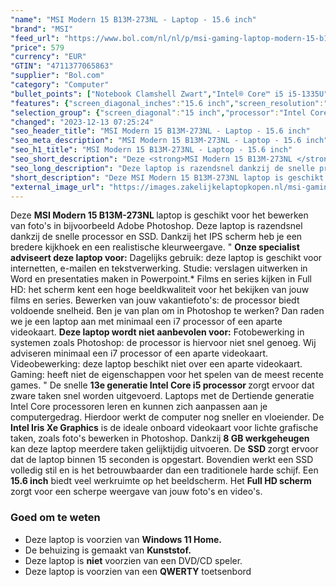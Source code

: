 ```yaml
---
"name": "MSI Modern 15 B13M-273NL - Laptop - 15.6 inch"
"brand": "MSI"
"feed_url": "https://www.bol.com/nl/nl/p/msi-gaming-laptop-modern-15-b13m-273nl/9300000142418949"
"price": 579
"currency": "EUR"
"GTIN": "4711377065863"
"supplier": "Bol.com"
"category": "Computer"
"bullet_points": ["Notebook Clamshell Zwart","Intel® Core™ i5 i5-1335U","39,6 cm (15.6\") Full HD 1920 x 1080 Pixels","8 GB DDR4-SDRAM 3200 MHz","512 GB SSD","Intel Iris Xe Graphics","Wi-Fi 6 (802.11ax) Bluetooth 5.2","53,8 Wh 65 W","Windows 11 Home"]
"features": {"screen_diagonal_inches":"15.6 inch","screen_resolution":"1920 x 1080 Pixels","processor_family":"Intel® Core™ i5","memory_size":"8 GB","memory_type":"DDR4-SDRAM","total_storage_space":"512 GB","operating_system":"Windows 11 Home","battery_capacity":"53,8 Wh","width":"359 mm","depth":"241 mm","height":"19,9 mm","weight":"1,7 kg","graphics_card":"Intel Iris Xe Graphics"}
"selection_group": {"screen_diagonal":"15 inch","processor":"Intel Core i5","changed_price_past_3_days":false,"product_family":"Modern"}
"changed": "2023-12-13 07:25:24"
"seo_header_title": "MSI Modern 15 B13M-273NL - Laptop - 15.6 inch"
"seo_meta_description": "MSI Modern 15 B13M-273NL - Laptop - 15.6 inch"
"seo_h1_title": "MSI Modern 15 B13M-273NL - Laptop - 15.6 inch"
"seo_short_description": "Deze <strong>MSI Modern 15 B13M-273NL </strong>laptop is geschikt voor het bewerken van foto's in bijvoorbeeld Adobe Photoshop."
"seo_long_description": "Deze laptop is razendsnel dankzij de snelle processor en SSD. Dankzij het IPS scherm heb je een bredere kijkhoek en een realistische kleurweergave. \" <strong>Onze specialist adviseert deze laptop voor:</strong> Dagelijks gebruik: deze laptop is geschikt voor internetten, e-mailen en tekstverwerking.  Studie: verslagen uitwerken in Word en presentaties maken in Powerpoint. * Films en series kijken in Full HD: het scherm kent een hoge beeldkwaliteit voor het bekijken van jouw films en series.  Bewerken van jouw vakantiefoto's: de processor biedt voldoende snelheid. Ben je van plan om in Photoshop te werken? Dan raden we je een laptop aan met minimaal een i7 processor of een aparte videokaart. <strong>Deze laptop wordt niet aanbevolen voor:</strong> Fotobewerking in systemen zoals Photoshop: de processor is hiervoor niet snel genoeg. Wij adviseren minimaal een i7 processor of een aparte videokaart.  Videobewerking: deze laptop beschikt niet over een aparte videokaart.  Gaming: heeft niet de eigenschappen voor het spelen van de meest recente games. \" De snelle <strong>13e generatie Intel Core i5 processor </strong>zorgt ervoor dat zware taken snel worden uitgevoerd. Laptops met de Dertiende generatie Intel Core processoren leren en kunnen zich aanpassen aan je computergedrag. Hierdoor werkt de computer nog sneller en vloeiender. De <strong>Intel Iris Xe Graphics</strong> is de ideale onboard videokaart voor lichte grafische taken, zoals foto's bewerken in Photoshop. Dankzij <strong>8 GB werkgeheugen</strong> kan deze laptop meerdere taken gelijktijdig uitvoeren. De <strong>SSD </strong>zorgt ervoor dat de laptop binnen 15 seconden is opgestart. Bovendien werkt een SSD volledig stil en is het betrouwbaarder dan een traditionele harde schijf. Een <strong> 15. 6 inch</strong> biedt veel werkruimte op het beeldscherm. Het <strong>Full HD scherm</strong> zorgt voor een scherpe weergave van jouw foto's en video's. <h3> Goed om te weten</h3> <ul> <li>Deze laptop is voorzien van <strong>Windows 11 Home. </strong></li> <li>De behuizing is gemaakt van <strong>Kunststof. </strong></li> <li>Deze laptop is <strong>niet</strong> voorzien van een DVD/CD speler. </li> <li>Deze laptop is voorzien van een <strong>QWERTY</strong> toetsenbord</li> </ul>"
"short_description": "Deze MSI Modern 15 B13M-273NL laptop is geschikt voor het bewerken van foto's in bijvoorbeeld Adobe Photoshop. Deze laptop is razendsnel dankzij de snelle processor en SSD. Dankzij het IPS scherm heb je een bredere kijkhoek en een realistische kleurweergave. \" Onze specialist adviseert deze laptop voor: Dagelijks gebruik: deze laptop is geschikt voor internetten, e-mailen en tekstverwerking. Studie: verslagen uitwerken in Word en presentaties maken in Powerpoint.* Films en series kijken in Full HD: het scherm kent een hoge beeldkwaliteit voor het bekijken van jouw films en series. Bewerken van jouw vakantiefoto's: de processor biedt voldoende snelheid. Ben je van plan om in Photoshop te werken? Dan raden we je een laptop aan met minimaal een i7 processor of een aparte videokaart. Deze laptop wordt niet aanbevolen voor: Fotobewerking in systemen zoals Photoshop: de processor is hiervoor niet snel genoeg. Wij adviseren minimaal een i7 processor of een aparte videokaart. Videobewerking: deze laptop beschikt niet over een aparte videokaart. Gaming: heeft niet de eigenschappen voor het spelen van de meest recente games. \" De snelle 13e generatie Intel Core i5 processor zorgt ervoor dat zware taken snel worden uitgevoerd. Laptops met de Dertiende generatie Intel Core processoren leren en kunnen zich aanpassen aan je computergedrag. Hierdoor werkt de computer nog sneller en vloeiender. De Intel Iris Xe Graphics is de ideale onboard videokaart voor lichte grafische taken, zoals foto's bewerken in Photoshop. Dankzij 8 GB werkgeheugen kan deze laptop meerdere taken gelijktijdig uitvoeren. De SSD zorgt ervoor dat de laptop binnen 15 seconden is opgestart. Bovendien werkt een SSD volledig stil en is het betrouwbaarder dan een traditionele harde schijf. Een 15.6 inch biedt veel werkruimte op het beeldscherm. Het Full HD scherm zorgt voor een scherpe weergave van jouw foto's en video's. Goed om te weten Deze laptop is voorzien van Windows 11 Home. De behuizing is gemaakt van Kunststof. Deze laptop is niet voorzien van een DVD/CD speler. Deze laptop is voorzien van een QWERTY toetsenbord"
"external_image_url": "https://images.zakelijkelaptopkopen.nl/msi-gaming-laptop-modern-15-b13m-273nl.webp"
---
```


Deze <strong>MSI Modern 15 B13M-273NL </strong>laptop is geschikt voor het bewerken van foto's in bijvoorbeeld Adobe Photoshop. Deze laptop is razendsnel dankzij de snelle processor en SSD. Dankzij het IPS scherm heb je een bredere kijkhoek en een realistische kleurweergave. " <strong>Onze specialist adviseert deze laptop voor:</strong>  Dagelijks gebruik: deze laptop is geschikt voor internetten, e-mailen en tekstverwerking.  Studie: verslagen uitwerken in Word en presentaties maken in Powerpoint.*  Films en series kijken in Full HD: het scherm kent een hoge beeldkwaliteit voor het bekijken van jouw films en series.  Bewerken van jouw vakantiefoto's: de processor biedt voldoende snelheid. Ben je van plan om in Photoshop te werken? Dan raden we je een laptop aan met minimaal een i7 processor of een aparte videokaart. <strong>Deze laptop wordt niet aanbevolen voor:</strong>  Fotobewerking in systemen zoals Photoshop: de processor is hiervoor niet snel genoeg. Wij adviseren minimaal een i7 processor of een aparte videokaart.  Videobewerking: deze laptop beschikt niet over een aparte videokaart.  Gaming: heeft niet de eigenschappen voor het spelen van de meest recente games. " De snelle <strong>13e generatie Intel Core i5 processor </strong>zorgt ervoor dat zware taken snel worden uitgevoerd. Laptops met de Dertiende generatie Intel Core processoren leren en kunnen zich aanpassen aan je computergedrag. Hierdoor werkt de computer nog sneller en vloeiender. De <strong>Intel Iris Xe Graphics</strong> is de ideale onboard videokaart voor lichte grafische taken, zoals foto's bewerken in Photoshop. Dankzij <strong>8 GB werkgeheugen</strong> kan deze laptop meerdere taken gelijktijdig uitvoeren. De <strong>SSD </strong>zorgt ervoor dat de laptop binnen 15 seconden is opgestart. Bovendien werkt een SSD volledig stil en is het betrouwbaarder dan een traditionele harde schijf. Een <strong> 15.6 inch</strong> biedt veel werkruimte op het beeldscherm. Het <strong>Full HD scherm</strong> zorgt voor een scherpe weergave van jouw foto's en video's. <h3> Goed om te weten</h3> <ul> <li>Deze laptop is voorzien van <strong>Windows 11 Home.</strong></li> <li>De behuizing is gemaakt van <strong>Kunststof.</strong></li> <li>Deze laptop is <strong>niet</strong> voorzien van een DVD/CD speler.</li> <li>Deze laptop is voorzien van een <strong>QWERTY</strong> toetsenbord</li> </ul>